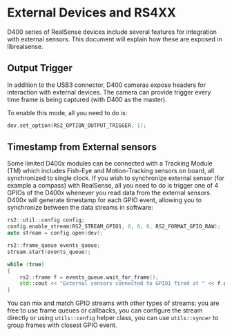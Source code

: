 # External Devices and RS4XX

D400 series of RealSense devices include several features for integration with external sensors.
This document will explain how these are exposed in librealsense.

## Output Trigger

In addition to the USB3 connector, D400 cameras expose headers for interaction with external devices.
The camera can provide trigger every time frame is being captured (with D400 as the master).

To enable this mode, all you need to do is:

```cpp
dev.set_option(RS2_OPTION_OUTPUT_TRIGGER, 1);
```

## Timestamp from External sensors

Some limited D400x modules can be connected with a Tracking Module (TM) which includes Fish-Eye and Motion-Tracking sensors on board, all synchronized to single clock.
If you wish to synchronize external sensor (for example a compass) with RealSense, all you need to do is trigger one of 4 GPIOs of the D400x whenever you read data from the external sensors. D400x will generate timestamp for each GPIO event, allowing you to synchronize between the data streams in software:

```cpp
rs2::util::config config;
config.enable_stream(RS2_STREAM_GPIO1, 0, 0, 0, RS2_FORMAT_GPIO_RAW);
auto stream = config.open(dev);

rs2::frame_queue events_queue;
stream.start(events_queue);

while (true)
{
    rs2::frame f = events_queue.wait_for_frame();
    std::cout << "External sensors connected to GPIO1 fired at " << f.get_timestamp() << "\n";
}
```

You can mix and match GPIO streams with other types of streams: you are free to use frame queues or callbacks, you can configure the stream directly or using `utils::config` helper class, you can use `utils::syncer` to group frames with closest GPIO event.
